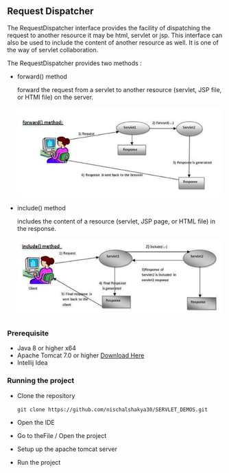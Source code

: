 ## Request Dispatcher
The RequestDispatcher interface provides the facility of dispatching the request to another resource it may be html, servlet or jsp. This interface can also be used to include the content of another resource as well.
It is one of the way of servlet collaboration.

The RequestDispatcher provides two methods :
* forward() method

  forward the request from a servlet to another resource (servlet, JSP file, or HTMl file) on the server.

  ![forward() method](/images/request.png)

* include() method

  includes the content of a resource (servlet, JSP page, or HTML file) in the response.

  ![include() method](/images/response.png)

### Prerequisite
* Java 8 or higher x64
* Apache Tomcat 7.0 or higher [Download Here](https://tomcat.apache.org/download-70.cgi)
* Intellij Idea

### Running the project
* Clone the repository

  ``git clone https://github.com/nischalshakya30/SERVLET_DEMOS.git``

* Open the IDE

* Go to theFile / Open the project

* Setup up the apache tomcat server

* Run the project 


